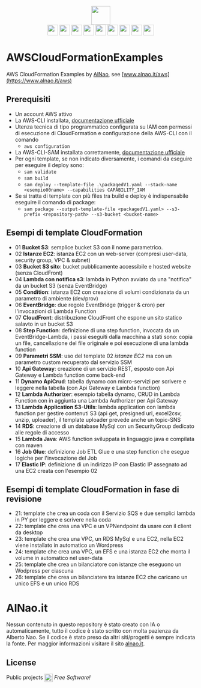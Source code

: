 <p align="center">
    <a href="https://www.alnao.it/">
      <img src="https://img.shields.io/badge/alnao-.it-blue?logo=amazoncloudwatch&logoColor=A6C9E2" height="50px;"  />
    </a>
    <br />
    <img src="https://img.shields.io/badge/AWS-%23FF9900?style=plastic&logo=AmazonAWS&logoColor=black" style="height:28px;" />
    <img src="https://img.shields.io/badge/Ec2-%23FF9900?style=plastic&logo=amazon-ec2&logoColor=black" style="height:28px;" />
    <img src="https://img.shields.io/badge/Lambda-%23FF9900?style=plastic&logo=AWSlambda&logoColor=black" style="height:28px;" />
    <img src="https://img.shields.io/badge/S3-%23569A31?style=plastic&logo=amazon-s3&logoColor=black" style="height:28px;" />
    <img src="https://img.shields.io/badge/RDS-%23527FFF?style=plastic&logo=amazon-rds&logoColor=black" style="height:28px;" />
    <img src="https://img.shields.io/badge/DynamoDB-%23527FFF?style=plastic&logo=amazon-DynamoDB&logoColor=black" style="height:28px;" />
    <img src="https://img.shields.io/badge/CloudWatch-%23FF4F8B?style=plastic&logo=amazon-cloudwatch&logoColor=black" style="height:28px;" />
    <img src="https://img.shields.io/badge/API Gateway-%23FF4F8B?style=plastic&logo=amazon-API-Gateway&logoColor=black" style="height:28px;" />
    <img src="https://img.shields.io/badge/SQS-%23FF4F8B?style=plastic&logo=amazon-sqs&logoColor=black" style="height:28px;" />
</p>


# AWSCloudFormationExamples
AWS CloudFormation Examples by [AlNao](https://www.alnao.it/aws), see [www.alnao.it/aws](https://www.alnao.it/aws)


## Prerequisiti
- Un account AWS attivo
- La AWS-CLI installata, [documentazione ufficiale](https://docs.aws.amazon.com/it_it/cli/v1/userguide/cli-chap-install.html)
- Utenza tecnica di tipo programmatico configurata su IAM con permessi di esecuzione di CloudFormation e configurazione della AWS-CLI con il comando
    - ```aws configuration```
- La AWS-CLI-SAM installata correttamente, [documentazione ufficiale](https://docs.aws.amazon.com/serverless-application-model/latest/developerguide/serverless-sam-cli-install.html)
- Per ogni template, se non indicato diversamente, i comandi da eseguire per eseguire il deploy sono:
  - ```sam validate```
  - ```sam build```
  - ```sam deploy --template-file .\packagedV1.yaml --stack-name <esempio00name> --capabilities CAPABILITY_IAM```
- Se si tratta di template con più files tra build e deploy è indispensabile eseguire il comando di package:
  - ```sam package --output-template-file <packagedV1.yaml> --s3-prefix <repository-path> --s3-bucket <bucket-name>```


## Esempi di template CloudFormation
- 01 **Bucket S3**: semplice bucket S3 con il nome parametrico.
- 02 **Istanze EC2**: istanza EC2 con un web-server (compresi user-data, security group, VPC & subnet)
- 03 **Bucket S3 sito**: bucket pubblicamente accessibile e hosted website (senza CloudFront)
- 04 **Lambda con notifica s3**: lambda in Python avviato da una "notifica" da un bucket S3 (senza EventBridge)
- 05 **Condition**: istanza EC2 con creazione di volumi condizionata da un parametro di ambiente (dev/prov)
- 06 **EventBridge**: due regole EventBridge (trigger & cron) per l'invocazioni di Lambda Function 
- 07 **CloudFront**: distribuzione CloudFront che espone un sito statico salavto in un bucket S3
- 08 **Step Function**: definizione di una step function, invocata da un EventBridge-Lambda, i passi eseguiti dalla macchina a stati sono: copia un file, cancellazione del file originale e poi esecuzione di una lambda function
- 09 **Parametri SSM**: uso del template 02 *istanze EC2* ma con un parametro custom recuperato dal servizio SSM
- 10 **Api Gateway**: creazione di un servizio REST, esposto con Api Gateway e Lambda function come back-end
- 11 **Dynamo ApiCrud**: tabella dynamo con micro-servizi per scrivere e leggere nella tabella (con Api Gateway e Lambda function)
- 12 **Lambda Authorizer**: esempio tabella dynamo, CRUD in Lambda Function con in aggiunta una Lambda Authorizer per Api Gateway
- 13 **Lambda Application S3-Utils**: lambda application con lambda function per gestire contenuti S3 (api get, presigned url, excel2csv, unzip, uploader), il template uploader prevede anche un topic-SNS
- 14 **RDS**: creazione di un database MySql con un SecurityGroup dedicato alle regole di accesso
- 15 **Lambda Java**: AWS function sviluppata in linguaggio java e compilata con maven
- 16 **Job Glue**: definizione Job ETL Glue e una step function che esegue logiche per l'invocazione del Job
- 17 **Elastic IP**: definizione di un indirizzo IP con Elastic IP assegnato ad una EC2 creata con l'esempio 02

## Esempi di template CloudFormation in fase di revisione
- 21: template che crea un coda con il Servizio SQS e due semplici lambda in PY per leggere e scrivere nella coda
- 22: template che crea una VPC e un VPNendpoint da usare con il client da desktop
- 23: template che crea una VPC, un RDS MySql e una EC2, nella EC2 viene installato in automatico un Wordpress
- 24: template che crea una VPC, un EFS e una istanza EC2 che monta il volume in automatico nel user-data
- 25: template che crea un bilanciatore con istanze che eseguono un Wodpress per ciascuna
- 26: template che crea un bilanciatere tra istanze EC2 che caricano un unico EFS e un unico RDS


# AlNao.it
Nessun contenuto in questo repository è stato creato con IA o automaticamente, tutto il codice è stato scritto con molta pazienza da Alberto Nao. Se il codice è stato preso da altri siti/progetti è sempre indicata la fonte. Per maggior informazioni visitare il sito [alnao.it](https://www.alnao.it/).


## License
Public projects 
<a href="https://it.wikipedia.org/wiki/GNU_General_Public_License"  valign="middle"><img src="https://img.shields.io/badge/License-GNU-blue" style="height:22px;"  valign="middle"></a> 
*Free Software!*
